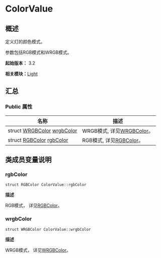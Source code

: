 # ColorValue

## 概述

定义灯的颜色模式。

参数包括RGB模式和WRGB模式。

**起始版本：** 3.2

**相关模块：**[Light](_light.md)

## 汇总

### Public 属性

| 名称 | 描述 | 
| -------- | -------- |
| struct [WRGBColor](_w_r_g_b_color_v10.md) [wrgbColor](#wrgbcolor) | WRGB模式, 详见[WRGBColor](_w_r_g_b_color_v10.md)。  | 
| struct [RGBColor](_r_g_b_color_v10.md) [rgbColor](#rgbcolor) | RGB模式, 详见[RGBColor](_r_g_b_color_v10.md)。  | 

## 类成员变量说明

### rgbColor

```
struct RGBColor ColorValue::rgbColor
```
**描述**

RGB模式， 详见[RGBColor](_r_g_b_color_v10.md)。

### wrgbColor

```
struct WRGBColor ColorValue::wrgbColor
```
**描述**

WRGB模式， 详见[WRGBColor](_w_r_g_b_color_v10.md)。
